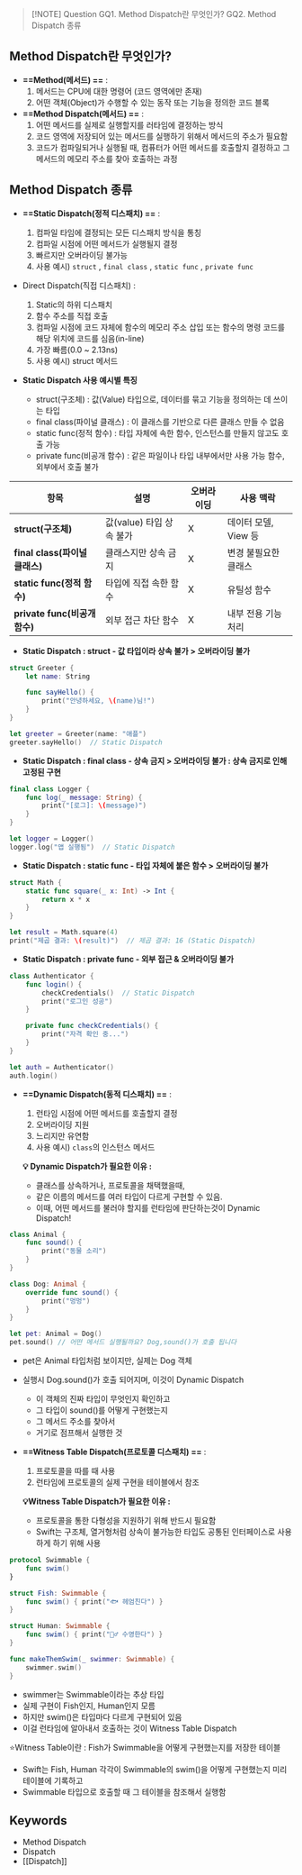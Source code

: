 

> [!NOTE] Question
> GQ1. Method Dispatch란 무엇인가?
>GQ2. Method Dispatch 종류

## Method Dispatch란 무엇인가?

- **==Method(메서드) ==** : 
	1. 메서드는 CPU에 대한 명령어 (코드 영역에만 존재)
	2. 어떤 객체(Object)가 수행할 수 있는 동작 또는 기능을 정의한 코드 블록
- **==Method Dispatch(메서드) ==** : 
	1. 어떤 메서드를 실제로 실행할지를 러타임에 결정하는 방식
	2. 코드 영역에 저장되어 있는 메서드를 실행하기 위해서 메서드의 주소가 필요함
	3. 코드가 컴파일되거나 실행될 때, 컴퓨터가 어떤 메서드를 호출할지 결정하고
	   그 메서드의 메모리 주소를 찾아 호출하는 과정



## Method Dispatch 종류

- **==Static Dispatch(정적 디스패치) ==** : 
	1. 컴파일 타임에 결정되는 모든 디스패치 방식을 통칭
	2. 컴파일 시점에 어떤 메서드가 실행될지 결정
	3. 빠르지만 오버라이딩 불가능
	4. 사용 예시) `struct` , `final class` , `static func` , `private func`
- Direct Dispatch(직접 디스패치) :
	1. Static의 하위 디스패치
	2. 함수 주소를 직접 호출
	3. 컴파일 시점에 코드 자체에 함수의 메모리 주소 삽입 또는 함수의 명령 코드를 해당 위치에 코드를 심음(in-line)
	4. 가장 빠름(0.0 ~ 2.13ns)
	5. 사용 예시) struct 메서드


- **Static Dispatch 사용 예시별 특징**
	- struct(구조체) : 값(Value) 타입으로, 데이터를 묶고 기능을 정의하는 데 쓰이는 타입
	- final class(파이널 클래스) : 이 클래스를 기반으로 다른 클래스 만들 수 없음
	- static func(정적 함수) : 타입 자체에 속한 함수, 인스턴스를 만들지 않고도 호출 가능
	- private func(비공개 함수) : 같은 파일이나 타입 내부에서만 사용 가능 함수, 외부에서 호출 불가

| 항목                   | 설명                | 오버라이딩 | 사용 맥락          |
| -------------------- | ----------------- | ----- | -------------- |
| **struct(구조체)**          | 값(value) 타입 상속 불가 | X     | 데이터 모델, View 등 |
| **final class(파이널 클래스)** | 클래스지만 상속 금지       | X     | 변경 불필요한 클래스    |
| **static func(정적 함수)**   | 타입에 직접 속한 함수      | X     | 유틸성 함수         |
| **private func(비공개 함수)** | 외부 접근 차단 함수       | X     | 내부 전용 기능 처리    |

- **Static Dispatch : struct - 값 타입이라 상속 불가 > 오버라이딩 불가**
```swift
struct Greeter {
    let name: String

    func sayHello() {
        print("안녕하세요, \(name)님!")
    }
}

let greeter = Greeter(name: "애플")
greeter.sayHello()  // Static Dispatch
```
 
- **Static Dispatch : final class - 상속 금지 > 오버라이딩 불가 : 상속 금지로 인해 고정된 구현**
```swift
final class Logger {
    func log(_ message: String) {
        print("[로그]: \(message)")
    }
}

let logger = Logger()
logger.log("앱 실행됨")  // Static Dispatch
```

- **Static Dispatch : static func - 타입 자체에 붙은 함수 > 오버라이딩 불가**
```swift
struct Math {
    static func square(_ x: Int) -> Int {
        return x * x
    }
}

let result = Math.square(4)
print("제곱 결과: \(result)")  // 제곱 결과: 16 (Static Dispatch)

```

- **Static Dispatch : private func - 외부 접근 & 오버라이딩 불가** 
```swift
class Authenticator {
    func login() {
        checkCredentials()  // Static Dispatch
        print("로그인 성공")
    }

    private func checkCredentials() {
        print("자격 확인 중...")
    }
}

let auth = Authenticator()
auth.login()

```


 - **==Dynamic Dispatch(동적 디스패치) ==** : 
	1. 런타임 시점에 어떤 메서드를 호출할지 결정
	2. 오버라이딩 지원
	3. 느리지만 유연함
	4. 사용 예시) `class`의 인스턴스 메서드
	
	**💡 Dynamic Dispatch가 필요한 이유 :**
	- 클래스를 상속하거나, 프로토콜을 채택했을때,
	- 같은 이름의 메서드를 여러 타입이 다르게 구현할 수 있음.
	- 이때, 어떤 메서드를 불러야 할지를 런타임에 판단하는것이 Dynamic Dispatch!
```swift
class Animal {
    func sound() {
        print("동물 소리")
    }
}

class Dog: Animal {
    override func sound() {
        print("멍멍")
    }
}

let pet: Animal = Dog()
pet.sound() // 어떤 메서드 실행될까요? Dog,sound()가 호출 됩니다

```
- pet은 Animal 타입처럼 보이지만, 실제는 Dog 객체
- 실행시 Dog.sound()가 호출 되어지며, 이것이 Dynamic Dispatch
	- 이 객체의 진짜 타입이 무엇인지 확인하고
	- 그 타입이 sound()를 어떻게 구현했는지
	- 그 메서드 주소를 찾아서
	- 거기로 점프해서 실행한 것


- **==Witness Table Dispatch(프로토콜 디스패치) ==** : 
	1. 프로토콜을 따를 때 사용
	2. 런타임에 프로토콜의 실제 구현을 테이블에서 참조
	
	**💡Witness Table Dispatch가 필요한 이유 :**
	- 프로토콜을 통한 다형성을 지원하기 위해 반드시 필요함
	- Swift는 구조체, 열거형처럼 상속이 불가능한 타입도 공통된 인터페이스로 사용하게 하기 위해 사용
```swift
protocol Swimmable {
    func swim()
}

struct Fish: Swimmable {
    func swim() { print("🐟 헤엄친다") }
}

struct Human: Swimmable {
    func swim() { print("🏊‍♂️ 수영한다") }
}

```
```swift
func makeThemSwim(_ swimmer: Swimmable) {
    swimmer.swim()
}
```
- swimmer는 Swimmable이라는 추상 타입
- 실제 구현이 Fish인지, Human인지 모름
- 하지만 swim()은 타입마다 다르게 구현되어 있음
- 이걸 런타임에 알아내서 호출하는 것이 Witness Table Dispatch

⭐️Witness Table이란 : Fish가 Swimmable을 어떻게 구현했는지를 저장한 테이블
- Swift는 Fish, Human 각각이 Swimmable의 swim()을 어떻게 구현했는지 미리 테이블에 기록하고
- Swimmable 타입으로 호출할 때 그 테이블을 참조해서 실행함

## Keywords
- Method Dispatch
- Dispatch
- [[Dispatch]]